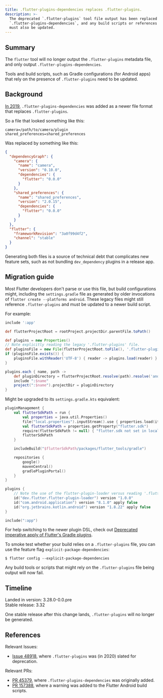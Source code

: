```yaml
---
title: .flutter-plugins-dependencies replaces .flutter-plugins.
description: >-
  The deprecated `.flutter-plugins` tool file output has been replaced by
  `.flutter-plugins-dependencies`, and any build scripts or references to it
  must also be updated.
---
```


## Summary

The `flutter` tool will no longer output the `.flutter-plugins` metadata file,
and only output `.flutter-plugins-dependencies`.

Tools and build scripts, such as Gradle configurations (for Android apps) that
rely on the presence of `.flutter-plugins` need to be updated.

## Background

[In 2019][PR 45379], `.flutter-plugins-dependencies` was added as a newer file
format that replaces `.flutter-plugins`.

So a file that looked something like this:

```plaintext title=".flutter-plugins"
camera=/path/to/camera/plugin
shared_preferences=shared_preferences
```

Was replaced by something like this:

```json title=".flutter-plugins-dependencies"
{
  "dependencyGraph": {
    "camera": {
      "name": "camera",
      "version": "0.10.0",
      "dependencies": {
        "flutter": "0.0.0"
      }
    },
    "shared_preferences": {
      "name": "shared_preferences",
      "version": "2.0.15",
      "dependencies": {
        "flutter": "0.0.0"
      }
    }
  },
  "flutter": {
    "frameworkRevision": "3a0f99d4f2",
    "channel": "stable"
  }
}
```

Generating both files is a source of technical debt that
complicates new feature sets, such as
not bundling `dev_dependency` plugins in a release app.

## Migration guide

Most Flutter developers don't parse or use this file, but
build configurations might, including the `settings.gradle` file as
generated by older invocations of `flutter create --platforms android`.
These legacy files might still reference `.flutter-plugins` and
must be updated to a newer build script.

For example:

```groovy title="settings.gradle"
include ':app'

def flutterProjectRoot = rootProject.projectDir.parentFile.toPath()

def plugins = new Properties()
// Note explicitly reading the legacy '.flutter-plugins' file.
def pluginsFile = new File(flutterProjectRoot.toFile(), '.flutter-plugins')
if (pluginsFile.exists()) {
    pluginsFile.withReader('UTF-8') { reader -> plugins.load(reader) }
}

plugins.each { name, path ->
    def pluginDirectory = flutterProjectRoot.resolve(path).resolve('android').toFile()
    include ":$name"
    project(":$name").projectDir = pluginDirectory
}
```

Might be upgraded to its `settings.gradle.kts` equivalent:

```kts title="settings.gradle.kts"
pluginManagement {
    val flutterSdkPath = run {
        val properties = java.util.Properties()
        file("local.properties").inputStream().use { properties.load(it) }
        val flutterSdkPath = properties.getProperty("flutter.sdk")
        require(flutterSdkPath != null) { "flutter.sdk not set in local.properties" }
        flutterSdkPath
    }

    includeBuild("$flutterSdkPath/packages/flutter_tools/gradle")

    repositories {
        google()
        mavenCentral()
        gradlePluginPortal()
    }
}

plugins {
    // Note the use of the flutter-plugin-loader versus reading '.flutter-plugins'
    id("dev.flutter.flutter-plugin-loader") version "1.0.0"
    id("com.android.application") version "8.1.0" apply false
    id("org.jetbrains.kotlin.android") version "1.8.22" apply false
}

include(":app")
```

For help switching to the newer plugin DSL, check out
[Deprecated imperative apply of Flutter's Gradle plugins][imperative-apply].

To smoke test whether your build relies on a `.flutter-plugins` file,
you can use the feature flag `explicit-package-dependencies`:

```console
$ flutter config --explicit-package-dependencies
```

Any build tools or scripts that might rely on the `.flutter-plugins` file
being output will now fail.

## Timeline

Landed in version: 3.28.0-0.0.pre<br>
Stable release: 3.32

One stable release after this change lands,
`.flutter-plugins` will no longer be generated.

## References

Relevant Issues:

- [Issue 48918][], where `.flutter-plugins` was (in 2020)
  slated for deprecation.

Relevant PRs:

- [PR 45379][], where `.flutter-plugins-dependencies` was originally added.
- [PR 157388][], where a warning was added to the Flutter Android build scripts.

[Issue 48918]: {{site.repo.flutter}}/issues/48918
[PR 45379]: {{site.repo.flutter}}/pull/45379
[PR 157388]: {{site.repo.flutter}}/pull/157388
[imperative-apply]: /release/breaking-changes/flutter-gradle-plugin-apply
